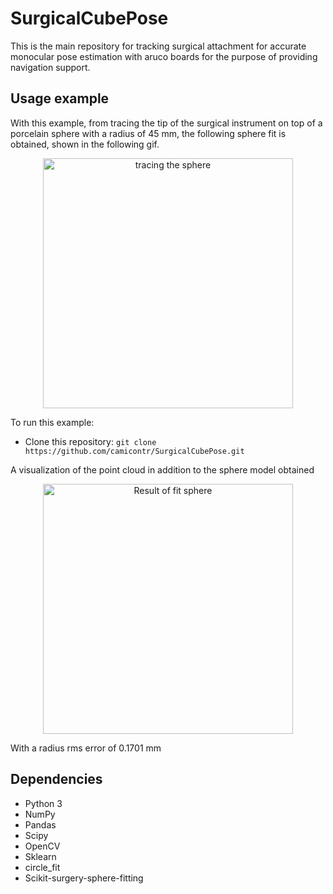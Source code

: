 # SurgicalCubePose
This is the main repository for tracking surgical attachment for accurate monocular pose estimation with aruco boards for the purpose of providing navigation support.


## Usage example
With this example, from tracing the tip of the surgical instrument on top of a porcelain sphere with a radius of 45 mm, the following sphere fit is obtained, shown in the following gif.

<p align="center">
    <img src="figures/tracing.gif" alt="tracing the sphere" width="400px"/>
</p>

To run this example:

* Clone this repository: `git clone https://github.com/camicontr/SurgicalCubePose.git`


A visualization of the point cloud in addition to the sphere model obtained 

<p align="center">
    <img src="figures/Sphere" alt="Result of fit sphere" width="400px"/>
</p>
With a radius rms error of 0.1701 mm 

## Dependencies

* Python 3
* NumPy
* Pandas
* Scipy
* OpenCV
* Sklearn
* circle_fit
* Scikit-surgery-sphere-fitting
